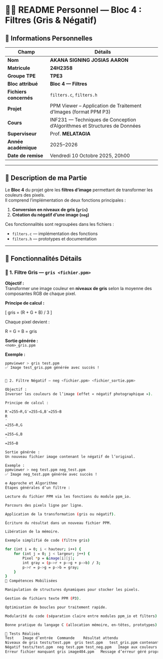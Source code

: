 # 🧑‍💻 README Personnel — Bloc 4 : Filtres (Gris & Négatif)

## 👤 Informations Personnelles

| **Champ** | **Détails** |
|------------|-------------|
| **Nom** | **AKANA SIGNING JOSIAS AARON** |
| **Matricule** | **24H2358** |
| **Groupe TPE** | **TPE3** |
| **Bloc attribué** | **Bloc 4 — Filtres** |
| **Fichiers concernés** | `filters.c`, `filters.h` |
| **Projet** | PPM Viewer – Application de Traitement d’Images (format PPM P3) |
| **Cours** | INF231 — Techniques de Conception d’Algorithmes et Structures de Données |
| **Superviseur** | Prof. **MELATAGIA** |
| **Année académique** | 2025–2026 |
| **Date de remise** | Vendredi 10 Octobre 2025, 20h00 |

---

## 🧩 Description de ma Partie

Le **Bloc 4** du projet gère les **filtres d’image** permettant de transformer les couleurs des pixels.  
Il comprend l’implémentation de deux fonctions principales :

1. **Conversion en niveaux de gris (`gris`)**
2. **Création du négatif d’une image (`neg`)**

Ces fonctionnalités sont regroupées dans les fichiers :
- `filters.c` — implémentation des fonctions
- `filters.h` — prototypes et documentation

---

## 🎨 Fonctionnalités Détails

### 🔹 1. Filtre Gris — `gris <fichier.ppm>`

**Objectif :**  
Transformer une image couleur en **niveaux de gris** selon la moyenne des composantes RGB de chaque pixel.

**Principe de calcul :**

\[
gris = (R + G + B) / 3
\]

Chaque pixel devient :


R = G = B = gris

**Sortie générée :**  
`<nom>_gris.ppm`

**Exemple :**
```bash
ppmviewer > gris test.ppm
✅ Image test_gris.ppm générée avec succès !


🔹 2. Filtre Négatif — neg <fichier.ppm> <fichier_sortie.ppm>

Objectif :
Inverser les couleurs de l’image (effet « négatif photographique »).

Principe de calcul :

R′=255−R,G′=255−G,B′=255−B
R
′
=255−R,G
′
=255−G,B
′
=255−B

Sortie générée :
Un nouveau fichier image contenant le négatif de l’original.

Exemple :
ppmviewer > neg test.ppm neg_test.ppm
✅ Image neg_test.ppm générée avec succès !

⚙️ Approche et Algorithme
Étapes générales d’un filtre :

Lecture du fichier PPM via les fonctions du module ppm_io.

Parcours des pixels ligne par ligne.

Application de la transformation (gris ou négatif).

Écriture du résultat dans un nouveau fichier PPM.

Libération de la mémoire.

Exemple simplifié de code (filtre gris)

for (int i = 0; i < hauteur; i++) {
    for (int j = 0; j < largeur; j++) {
        Pixel *p = &image[i][j];
        int gray = (p->r + p->g + p->b) / 3;
        p->r = p->g = p->b = gray;
    }
}
🧠 Compétences Mobilisées

Manipulation de structures dynamiques pour stocker les pixels.

Gestion de fichiers texte PPM (P3).

Optimisation de boucles pour traitement rapide.

Modularité du code (séparation claire entre modules ppm_io et filters).

Bonne pratique du langage C (allocation mémoire, en-têtes, prototypes).

🧾 Tests Réalisés
Test	Image d’entrée	Commande	Résultat attendu
Niveaux de gris	tests/test.ppm	gris test.ppm	test_gris.ppm contenant l’image en gris
Négatif	tests/test.ppm	neg test.ppm test_neg.ppm	Image aux couleurs inversées
Erreur fichier manquant	gris image404.ppm	Message d’erreur géré proprement	
